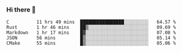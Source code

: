 ### Hi there 👋

<!--
**WShiBin/WShiBin** is a ✨ _special_ ✨ repository because its `README.md` (this file) appears on your GitHub profile.

Here are some ideas to get you started:

- 🔭 I’m currently working on ...
- 🌱 I’m currently learning ...
- 👯 I’m looking to collaborate on ...
- 🤔 I’m looking for help with ...
- 💬 Ask me about ...
- 📫 How to reach me: ...
- 😄 Pronouns: ...
- ⚡ Fun fact: ...
-->

<!--START_SECTION:waka-->
```text
C          11 hrs 49 mins  ████████████████░░░░░░░░░   64.57 % 
Rust       1 hr 46 mins    ██▒░░░░░░░░░░░░░░░░░░░░░░   09.69 % 
Markdown   1 hr 17 mins    █▓░░░░░░░░░░░░░░░░░░░░░░░   07.08 % 
JSON       56 mins         █▒░░░░░░░░░░░░░░░░░░░░░░░   05.14 % 
CMake      55 mins         █▒░░░░░░░░░░░░░░░░░░░░░░░   05.06 % 
```
<!--END_SECTION:waka-->
